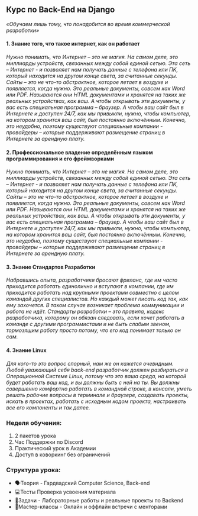## Курс по Back-End на Django
*«Обучаем лишь тому, что понадобится во время коммерческой разработки»*

#### 1. Знание того, что такое интернет, как он работает
*Нужно понимать, что Интернет – это не магия. На самом деле, это миллиарды устройств, связанных между собой единой сетью. Эта сеть – Интернет - и позволяет нам получать данные с телефона или ПК, который находится на другом конце света, за считанные секунды.
Сайты – это не что-то абстрактное, которое летает в воздухе и появляется, когда нужно. Это реальные документы, совсем как Word или PDF. Называются они HTML документами и хранятся на таких же реальных устройствах, как ваш. А чтобы открывать эти документы, у вас есть специальная программа – браузер.
	А чтобы ваш сайт был в Интернете и доступен 24/7, как мы привыкли, нужно, чтобы компьютер, на котором хранится ваш сайт, был постоянно включённым. Конечно, это неудобно, поэтому существуют специальные компании - провайдеры – которые поддерживают размещение страниц в Интернете за арендную плату.*
#### 2. Профессиональное владение определённым языком программирования и его фреймворками
*Нужно понимать, что Интернет – это не магия. На самом деле, это миллиарды устройств, связанных между собой единой сетью. Эта сеть – Интернет - и позволяет нам получать данные с телефона или ПК, который находится на другом конце света, за считанные секунды.
Сайты – это не что-то абстрактное, которое летает в воздухе и появляется, когда нужно. Это реальные документы, совсем как Word или PDF. Называются они HTML документами и хранятся на таких же реальных устройствах, как ваш. А чтобы открывать эти документы, у вас есть специальная программа – браузер.
	А чтобы ваш сайт был в Интернете и доступен 24/7, как мы привыкли, нужно, чтобы компьютер, на котором хранится ваш сайт, был постоянно включённым. Конечно, это неудобно, поэтому существуют специальные компании - провайдеры – которые поддерживают размещение страниц в Интернете за арендную плату.*
#### 3. Знание Стандартов Разработки
*Набравшись опыта, разработчики бросают фриланс, где им часто приходится работать единолично и вступают в компании, где им приходится работать над крупными проектами совместно с целом командой других специалистов. Но каждый может писать код так, как ему захочется. В таком случае возникает проблема коммуникации и работа не идёт. Стандарты разработки – это правила, кодекс разработчика, которому он обязан следовать, если хочет работать в команде с другими программистами и не быть слабым звеном, тормозящим работу просто потому, что его код понимает только он сам.*
#### 4. Знание Linux
*Для кого-то это вопрос спорный, нам же он кажется очевидным. Любой уважающий себя back-end разработчик должен разбираться в Операционной Системе Linux, потому что это ваша среда, на которой будет работать ваш код, и вы должны быть с ней на ты. Вы должны совершенно комфортно работать в командной строке, в консоли, уметь решать рабочие вопросы в терминале и браузере, создавать проекты, искать в проектах, работать с исходным кодом проекта, настраивать все его компоненты и так далее.*


### Неделя обучения:

1. 2 пакетов урока
2. Час Поддержки по Discord
3. Практический урок в Академии
4. Доступ в коворкинг без ограничений


### Структура урока:

- 🗣Теория - 
Гардвадский Computer Science, Back-end
- 💻Тесты
Проверка усвоения материала
- 🎒Задачи - 
Лабораторные работы и реальные проекты по Backend
- 🤝Мастер-классы - 
Онлайн и оффлайн встречи с менторами
